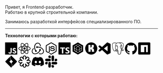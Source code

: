 Привет, я Frontend-разработчик.  
Работаю в крупной строительной компании.

Занимаюсь разработкой интерфейсов специализированного ПО.

---
__Технологии с которыми работаю:__ 

<img src ='javascript.svg' alt='javascript' width='40'/> <img src = 'react.svg' alt='react' width='40'> <img src = 'redux.svg' alt='redux' width='40'> <img src = 'nodedotjs.svg' alt='node.js' width='40'> <img src = 'typescript.svg' alt='typescript' width='40'> <img src = 'sequelize.svg' alt='sequelize' width='40'> <img src = 'konva.svg' alt='konva' width='40'> <img src = 'visualstudiocode.svg' alt='vscode' width='40'> <img src = 'postgresql.svg' alt='postgres' width='40'> <img src = 'github.svg' alt='github' width='40'> <img src = 'npm.svg' alt='npm' width='40'> <img src = 'jirasoftware.svg' alt='jira' width='40'> <img src = 'svg.svg' alt='svg' width='40'> <img src = 'discord.svg' alt='react' width='40'> <img src = 'slack.svg' alt='slack' width='40'>
